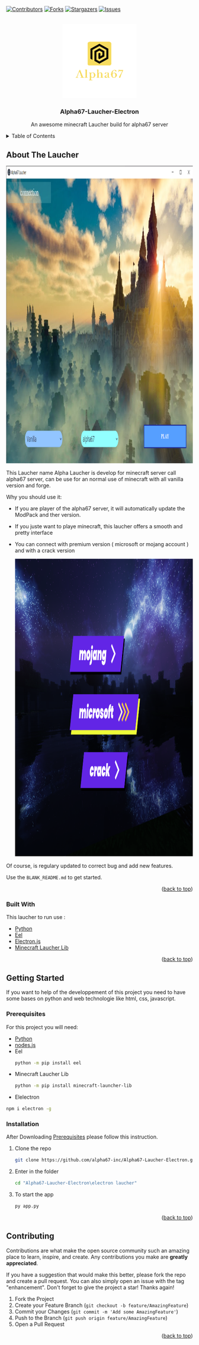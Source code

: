 [![Contributors][contributors-shield]][contributors-url]
[![Forks][forks-shield]][forks-url]
[![Stargazers][stars-shield]][stars-url]
[![Issues][issues-shield]][issues-url]



<!-- PROJECT LOGO -->
<br />
<div align="center">
  <a href="https://github.com/alpha67-inc/Alpha67-Laucher-Electron/">
    <img src="img/logo.png" alt="Logo" width="200" height="200">
  </a> 

  <h3 align="center">Alpha67-Laucher-Electron</h3>

  <p align="center">
    An awesome minecraft Laucher build for alpha67 server
</div>



<!-- TABLE OF CONTENTS -->
<details>
  <summary>Table of Contents</summary>
  <ol>
    <li>
      <a href="#about-the-project">About The Project</a>
      <ul>
        <li><a href="#built-with">Built With</a></li>
      </ul>
    </li>
    <li>
      <a href="#getting-started">Getting Started</a>
      <ul>
        <li><a href="#prerequisites">Prerequisites</a></li>
        <li><a href="#installation">Installation</a></li>
      </ul>
    </li>
  </ol>
</details>



<!-- ABOUT THE PROJECT -->
## About The Laucher

  <a href="https://github.com/alpha67-inc/Alpha67-Laucher-Electron/">
    <img src="img/main.png" alt="Logo" width="1400" height="800">
  </a> 

This Laucher name Alpha Laucher is develop for minecraft server call alpha67 server, can be use for an normal use of minecraft with all vanilla version and forge.

Why you should use it:
* If you are player of the alpha67 server, it will automatically update the ModPack and ther version.
* If you juste want to playe minecraft, this laucher offers a smooth and pretty interface
* You can connect with premium version ( microsoft or mojang account ) and with a crack version

  <a href="https://github.com/alpha67-inc/Alpha67-Laucher-Electron/">
    <img src="img/log.png" alt="Logo" width="1400" height="800">
  </a> 

Of course, is regulary updated to correct bug and add new features.

Use the `BLANK_README.md` to get started.

<p align="right">(<a href="#top">back to top</a>)</p>



### Built With

This laucher to run use : 

* [Python](https://www.python.org/)
* [Eel](https://github.com/ChrisKnott/Eel)
* [Electron.js](https://www.electronjs.org/)
* [Minecraft Laucher Lib](https://gitlab.com/JakobDev/minecraft-launcher-lib)

<p align="right">(<a href="#top">back to top</a>)</p>



<!-- GETTING STARTED -->
## Getting Started

If you want to help of the developpement of this project you need to have some bases on python and web technologie like html, css, javascript.

### Prerequisites

For this project you will need:

* [Python](https://www.python.org/)
* [nodes.js](https://nodejs.org/en/)
* Eel 
  ```sh
  python -m pip install eel
  ```
* Minecraft Laucher Lib
  ```sh
  python -m pip install minecraft-launcher-lib
  ```
 * Elelectron
  ```sh
  npm i electron -g
  ```


### Installation

After Downloading <a href="#### Prerequisites">Prerequisites</a> please follow this instruction.

1. Clone the repo
   ```sh
   git clone https://github.com/alpha67-inc/Alpha67-Laucher-Electron.git
   ```

2. Enter in the folder
   ```sh
   cd "Alpha67-Laucher-Electron\electron laucher"
   ```
3. To start the app
   ```sh
   py app.py
   ```

<p align="right">(<a href="#top">back to top</a>)</p>


<!-- CONTRIBUTING -->
## Contributing

Contributions are what make the open source community such an amazing place to learn, inspire, and create. Any contributions you make are **greatly appreciated**.

If you have a suggestion that would make this better, please fork the repo and create a pull request. You can also simply open an issue with the tag "enhancement".
Don't forget to give the project a star! Thanks again!

1. Fork the Project
2. Create your Feature Branch (`git checkout -b feature/AmazingFeature`)
3. Commit your Changes (`git commit -m 'Add some AmazingFeature'`)
4. Push to the Branch (`git push origin feature/AmazingFeature`)
5. Open a Pull Request

<p align="right">(<a href="#top">back to top</a>)</p>



<!-- MARKDOWN LINKS & IMAGES -->
<!-- https://www.markdownguide.org/basic-syntax/#reference-style-links -->
[contributors-shield]: https://img.shields.io/github/contributors/alpha67-inc/Alpha67-Laucher-Electron.svg?style=for-the-badge
[contributors-url]: https://github.com/alpha67-inc/Alpha67-Laucher-Electron/graphs/contributors
[forks-shield]: https://img.shields.io/github/forks/alpha67-inc/Alpha67-Laucher-Electron.svg?style=for-the-badge
[forks-url]: https://github.com/alpha67-inc/Alpha67-Laucher-Electron/network/members
[stars-shield]: https://img.shields.io/github/stars/alpha67-inc/Alpha67-Laucher-Electron.svg?style=for-the-badge
[stars-url]: https://github.com/alpha67-inc/Alpha67-Laucher-Electron/stargazers
[issues-shield]: https://img.shields.io/github/issues/alpha67-inc/Alpha67-Laucher-Electron.svg?style=for-the-badge
[issues-url]: https://github.com/alpha67-inc/Alpha67-Laucher-Electron/issues
[license-shield]: https://img.shields.io/github/license/alpha67-inc/Alpha67-Laucher-Electron.svg?style=for-the-badge
[license-url]: https://github.com/alpha67-inc/Alpha67-Laucher-Electron/blob/master/LICENSE.txt
[product-screenshot]: images/screenshot.png
